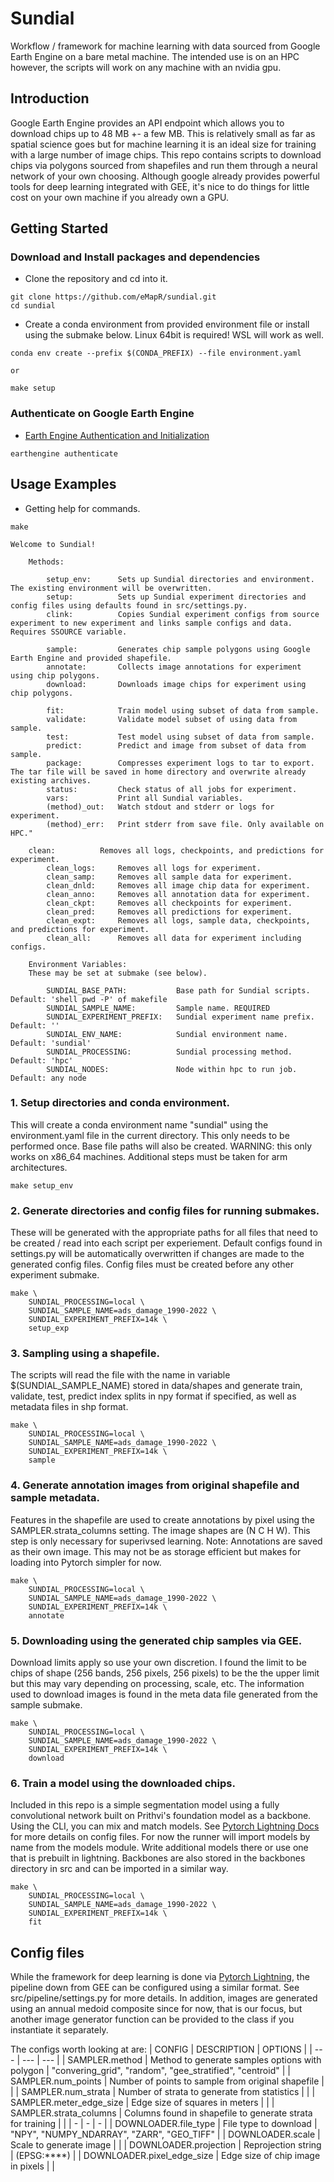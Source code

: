 # Sundial
Workflow / framework for machine learning with data sourced from Google Earth Engine on a bare metal machine. The intended use is on an HPC however, the scripts will work on any machine with an nvidia gpu.

## Introduction

Google Earth Engine provides an API endpoint which allows you to download chips up to 48 MB +- a few MB. This is relatively small as far as spatial science goes but for machine learning it is an ideal size for training with a large number of image chips. This repo contains scripts to download chips via polygons sourced from shapefiles and run them through a neural network of your own choosing. Although google already provides powerful tools for deep learning integrated with GEE, it's nice to do things for little cost on your own machine if you already own a GPU.

## Getting Started

### Download and Install packages and dependencies

- Clone the repository and cd into it. 

```Shell
git clone https://github.com/eMapR/sundial.git
cd sundial
```

- Create a conda environment from provided environment file or install using the submake below. Linux 64bit is required! WSL will work as well.

```Shell
conda env create --prefix $(CONDA_PREFIX) --file environment.yaml

or 

make setup
```

### Authenticate on Google Earth Engine

- [Earth Engine Authentication and Initialization](https://developers.google.com/earth-engine/guides/auth)

```Shell
earthengine authenticate
```

## Usage Examples

- Getting help for commands.

```console
make

Welcome to Sundial!

    Methods:

        setup_env:      Sets up Sundial directories and environment. The existing environment will be overwritten.
        setup:          Sets up Sundial experiment directories and config files using defaults found in src/settings.py.
        clink:          Copies Sundial experiment configs from source experiment to new experiment and links sample configs and data. Requires SSOURCE variable.

        sample:         Generates chip sample polygons using Google Earth Engine and provided shapefile.
        annotate:       Collects image annotations for experiment using chip polygons.
        download:       Downloads image chips for experiment using chip polygons.

        fit:            Train model using subset of data from sample.
        validate:       Validate model subset of using data from sample.
        test:           Test model using subset of data from sample.
        predict:        Predict and image from subset of data from sample.
        package:        Compresses experiment logs to tar to export. The tar file will be saved in home directory and overwrite already existing archives.
        status:         Check status of all jobs for experiment.
        vars:           Print all Sundial variables.
	    (method)_out:   Watch stdout and stderr or logs for experiment.
        (method)_err:   Print stderr from save file. Only available on HPC."
        
	clean:          Removes all logs, checkpoints, and predictions for experiment.
        clean_logs:     Removes all logs for experiment.
        clean_samp:     Removes all sample data for experiment.
        clean_dnld:     Removes all image chip data for experiment.
        clean_anno:     Removes all annotation data for experiment.
        clean_ckpt:     Removes all checkpoints for experiment.
        clean_pred:     Removes all predictions for experiment.
        clean_expt:     Removes all logs, sample data, checkpoints, and predictions for experiment.
        clean_all:      Removes all data for experiment including configs.

    Environment Variables:
    These may be set at submake (see below).

        SUNDIAL_BASE_PATH:           Base path for Sundial scripts. Default: 'shell pwd -P' of makefile
        SUNDIAL_SAMPLE_NAME:         Sample name. REQUIRED
        SUNDIAL_EXPERIMENT_PREFIX:   Sundial experiment name prefix. Default: ''
        SUNDIAL_ENV_NAME:            Sundial environment name. Default: 'sundial'
        SUNDIAL_PROCESSING:          Sundial processing method. Default: 'hpc'
        SUNDIAL_NODES:               Node within hpc to run job. Default: any node
```

### 1. Setup directories and conda environment.
This will create a conda environment name "sundial" using the environment.yaml file in the current directory. This only needs to be performed once. Base file paths will also be created. WARNING: this only works on x86_64 machines. Additional steps must be taken for arm architectures. 
```console
make setup_env
```

### 2. Generate directories and config files for running submakes.
These will be generated with the appropriate paths for all files that need to be created / read into each script per experiement. Default configs found in settings.py will be automatically overwritten if changes are made to the generated config files. Config files must be created before any other experiment submake.
```console
make \
    SUNDIAL_PROCESSING=local \
    SUNDIAL_SAMPLE_NAME=ads_damage_1990-2022 \
    SUNDIAL_EXPERIMENT_PREFIX=14k \
    setup_exp
```

### 3. Sampling using a shapefile. 
The scripts will read the file with the name in variable $(SUNDIAL_SAMPLE_NAME) stored in data/shapes and generate train, validate, test, predict index splits in npy format if specified, as well as metadata files in shp format.
```console
make \
    SUNDIAL_PROCESSING=local \
    SUNDIAL_SAMPLE_NAME=ads_damage_1990-2022 \
    SUNDIAL_EXPERIMENT_PREFIX=14k \
    sample
```

### 4. Generate annotation images from original shapefile and sample metadata.
Features in the shapefile are used to create annotations by pixel using the SAMPLER.strata_columns setting. The image shapes are (N C H W). This step is only necessary for superivsed learning. Note: Annotations are saved as their own image. This may not be as storage efficient but makes for loading into Pytorch simpler for now.
```console
make \
    SUNDIAL_PROCESSING=local \
    SUNDIAL_SAMPLE_NAME=ads_damage_1990-2022 \
    SUNDIAL_EXPERIMENT_PREFIX=14k \
    annotate
```

### 5. Downloading using the generated chip samples via GEE.
Download limits apply so use your own discretion. I found the limit to be chips of shape (256 bands, 256 pixels, 256 pixels) to be the the upper limit but this may vary depending on processing, scale, etc. The information used to download images is found in the meta data file generated from the sample submake.
```console
make \
    SUNDIAL_PROCESSING=local \
    SUNDIAL_SAMPLE_NAME=ads_damage_1990-2022 \
    SUNDIAL_EXPERIMENT_PREFIX=14k \
    download
```

### 6. Train a model using the downloaded chips.
Included in this repo is a simple segmentation model using a fully convolutional network built on Prithvi's foundation model as a backbone. Using the CLI, you can mix and match models. See [Pytorch Lightning Docs](https://lightning.ai/docs/pytorch/stable/cli/lightning_cli.html) for more details on config files. For now the runner will import models by name from the models module. Write additional models there or use one that is prebuilt in lightning. Backbones are also stored in the backbones directory in src and can be imported in a similar way.
```console
make \
    SUNDIAL_PROCESSING=local \
    SUNDIAL_SAMPLE_NAME=ads_damage_1990-2022 \
    SUNDIAL_EXPERIMENT_PREFIX=14k \
    fit
```

## Config files

While the framework for deep learning is done via [Pytorch Lightning](https://lightning.ai/docs/pytorch/stable/cli/lightning_cli.html), the pipeline down from GEE can be configured using a similar format. See src/pipeline/settings.py for more details. In addition, images are generated using an annual medoid composite since for now, that is our focus, but another image generator function can be provided to the class if you instantiate it separately.

The configs worth looking at are:
| CONFIG | DESCRIPTION | OPTIONS |
| --- | --- | --- |
| SAMPLER.method | Method to generate samples options with polygon | "convering_grid", "random", "gee_stratified", "centroid" |
| SAMPLER.num_points | Number of points to sample from original shapefile | |
| SAMPLER.num_strata | Number of strata to generate from statistics | |
| SAMPLER.meter_edge_size | Edge size of squares in meters | |
| SAMPLER.strata_columns | Columns found in shapefile to generate strata for training | |
| - | - | - |
| DOWNLOADER.file_type | File type to download | "NPY", "NUMPY_NDARRAY", "ZARR", "GEO_TIFF" |
| DOWNLOADER.scale | Scale to generate image | |
| DOWNLOADER.projection | Reprojection string | (EPSG:****) |
| DOWNLOADER.pixel_edge_size | Edge size of chip image in pixels | |

